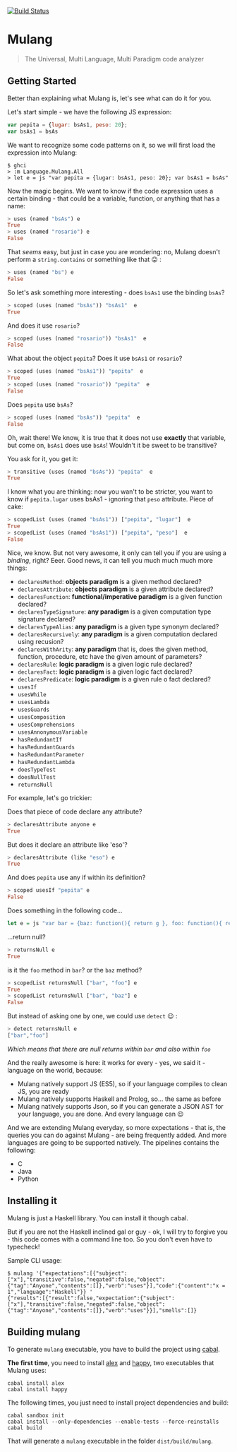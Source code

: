[![Build Status](https://travis-ci.org/mumuki/mulang.svg?branch=master)](https://travis-ci.org/mumuki/mulang)

Mulang
======
> The Universal, Multi Language, Multi Paradigm code analyzer

## Getting Started

Better than explaining what Mulang is, let's see what can do it for you.

Let's start simple - we have the following JS expression:

```javascript
var pepita = {lugar: bsAs1, peso: 20};
var bsAs1 = bsAs
```

We want to recognize some code patterns on it, so we will first load the expression into Mulang:

```
$ ghci
> :m Language.Mulang.All
> let e = js "var pepita = {lugar: bsAs1, peso: 20}; var bsAs1 = bsAs"
```

Now the magic begins. We want to know if the code expression uses a certain binding - that could be a variable, function, or anything that has a name:

```haskell
> uses (named "bsAs") e
True
> uses (named "rosario") e
False
```

That _seems_ easy, but just in case you are wondering: no, Mulang doesn't perform a `string.contains` or something like that :stuck_out_tongue: :

```haskell
> uses (named "bs") e
False
```

So let's ask something more interesting - does `bsAs1` use the binding `bsAs`?

```haskell
> scoped (uses (named "bsAs")) "bsAs1"  e
True
```

And does it use `rosario`?

```haskell
> scoped (uses (named "rosario")) "bsAs1"  e
False
```

What about the object `pepita`? Does it use `bsAs1` or `rosario`?

```haskell
> scoped (uses (named "bsAs1")) "pepita"  e
True
> scoped (uses (named "rosario")) "pepita"  e
False
```

Does `pepita` use `bsAs`?

```haskell
> scoped (uses (named "bsAs")) "pepita"  e
False
```

Oh, wait there! We know, it is true that it does not use **exactly** that variable, but come on, `bsAs1` does use `bsAs`! Wouldn't it be sweet to be transitive?

You ask for it, you get it:

```haskell
> transitive (uses (named "bsAs")) "pepita"  e
True
```

I know what you are thinking:  now you wan't to be stricter, you want to know if `pepita.lugar` uses bsAs1 - ignoring that `peso` attribute. Piece of cake:

```haskell
> scopedList (uses (named "bsAs1")) ["pepita", "lugar"]  e
True
> scopedList (uses (named "bsAs1")) ["pepita", "peso"]  e
False
```

Nice, we know. But not very awesome, it only can tell you if you are using a _binding_, right? Eeer. Good news, it can tell you much much much more things:

* `declaresMethod`: **objects paradigm** is a given method declared?
* `declaresAttribute`: **objects paradigm** is a given attribute declared?
* `declaresFunction`: **functional/imperative paradigm** is a given function declared?
* `declaresTypeSignature`: **any paradigm** is a given computation type signature declared? 
* `declaresTypeAlias`: **any paradigm** is a given type synonym declared?
* `declaresRecursively`: **any paradigm** is a given computation declared using recusion?
* `declaresWithArity`: **any paradigm** that is, does the given method, function, procedure, etc have the given amount of parameters?
* `declaresRule`: **logic paradigm** is a given logic rule declared?
* `declaresFact`: **logic paradigm** is a given logic fact declared?
* `declaresPredicate`: **logic paradigm** is a given rule o fact declared?
* `usesIf`
* `usesWhile`
* `usesLambda`
* `usesGuards`
* `usesComposition`
* `usesComprehensions`
* `usesAnnonymousVariable`
* `hasRedundantIf`
* `hasRedundantGuards`
* `hasRedundantParameter`
* `hasRedundantLambda`
* `doesTypeTest`
* `doesNullTest`
* `returnsNull`

For example, let's go trickier:

Does that piece of code declare any attribute?

```haskell
> declaresAttribute anyone e
True
```

But does it declare an attribute like 'eso'?

```haskell
> declaresAttribute (like "eso") e
True
```

And does `pepita` use any if within its definition?

```haskell
> scoped usesIf "pepita" e
False
```

Does something in the following code...

```haskell
let e = js "var bar = {baz: function(){ return g }, foo: function(){ return null }}"
```

...return null?

```haskell
> returnsNull e
True
```

is it the `foo` method in `bar`? or the `baz` method?

```haskell
> scopedList returnsNull ["bar", "foo"] e
True
> scopedList returnsNull ["bar", "baz"] e
False
```

But instead of asking one by one, we could use `detect` :wink: :

```haskell
> detect returnsNull e
["bar","foo"]
```

_Which means that there are null returns within  `bar` and also within `foo`_

And the really awesome is here: it works for every - yes, we said it - language on the world, because:

  * Mulang natively support JS (ES5), so if your language compiles to clean JS, you are ready
  * Mulang natively supports Haskell and Prolog, so... the same as before
  * Mulang natively supports Json, so if you can generate a JSON AST for your language, you are done. And every language can :wink:

And we are extending Mulang everyday, so more expectations - that is, the queries you can do against Mulang - are being frequently added. And more languages are going to be supported natively. The pipelines contains the following:

  * C
  * Java
  * Python

## Installing it

Mulang is just a Haskell library. You can install it though cabal.

But if you are not the Haskell inclined gal or guy - ok, I will try to forgive you - this code comes with a command line too. So you don't even have to typecheck!

Sample CLI usage:

```
$ mulang '{"expectations":[{"subject":["x"],"transitive":false,"negated":false,"object":{"tag":"Anyone","contents":[]},"verb":"uses"}],"code":{"content":"x = 1","language":"Haskell"}} '
{"results":[{"result":false,"expectation":{"subject":["x"],"transitive":false,"negated":false,"object":{"tag":"Anyone","contents":[]},"verb":"uses"}}],"smells":[]}
```

## Building mulang
To generate `mulang` executable, you have to build the project using [cabal](https://www.haskell.org/cabal/).

**The first time**, you need to install [alex](https://www.haskell.org/alex/) and [happy](https://www.haskell.org/happy/), two executables that Mulang uses:
```
cabal install alex
cabal install happy
```

The following times, you just need to install project dependencies and build:

```
cabal sandbox init
cabal install --only-dependencies --enable-tests --force-reinstalls
cabal build
```

That will generate a `mulang` executable in the folder `dist/build/mulang`.
